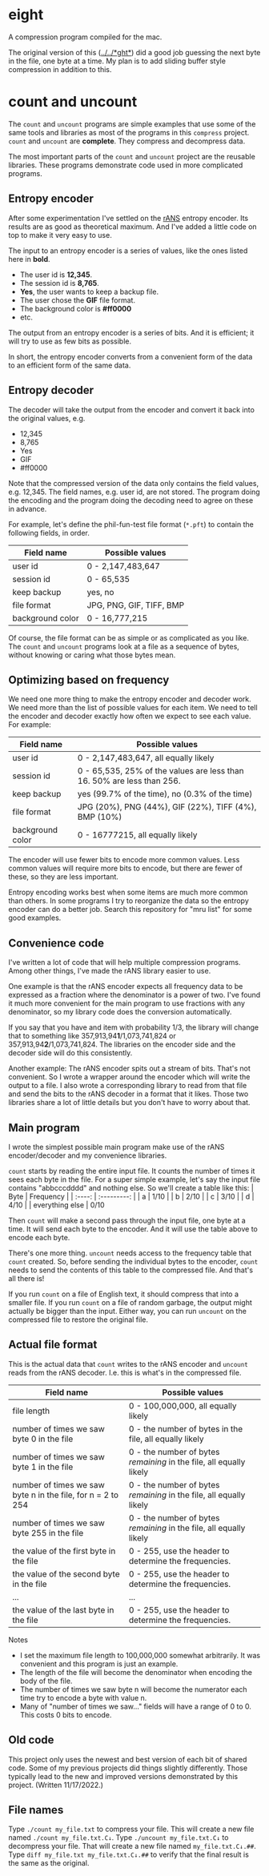 # eight
A compression program compiled for the mac.

The original version of this ([../../\*ght\*](https://github.com/TradeIdeasPhilip/compress/search?q=filename%3Aeight)) did a good job guessing the next byte in the file, one byte at a time.
My plan is to add sliding buffer style compression in addition to this.

# count and uncount

The `count` and `uncount` programs are simple examples that use some of the same tools and libraries as most of the programs in this `compress` project.
`count` and `uncount` are __complete__.
They compress and decompress data.

The most important parts of the `count` and `uncount` project are the reusable libraries.
These programs demonstrate code used in more complicated programs.

## Entropy encoder

After some experimentation I've settled on the [rANS](https://github.com/TradeIdeasPhilip/compress/blob/master/rans64.h) entropy encoder.
Its results are as good as theoretical maximum.
And I've added a little code on top to make it very easy to use.

The input to an entropy encoder is a series of values, like the ones listed here in __bold__.
* The user id is __12,345__.
* The session id is __8,765__.
* __Yes__, the user wants to keep a backup file.
* The user chose the __GIF__ file format.
* The background color is __#ff0000__
* etc.

The output from an entropy encoder is a series of bits.
And it is efficient; it will try to use as few bits as possible. 

In short, the entropy encoder converts from a convenient form of the data to an efficient form of the same data.

## Entropy decoder

The decoder will take the output from the encoder and convert it back into the original values, e.g.
* 12,345
* 8,765
* Yes
* GIF
* #ff0000

Note that the compressed version of the data only contains the field values, e.g. 12,345.
The field names, e.g. user id, are not stored.
The program doing the encoding and the program doing the decoding need to agree on these in advance.

For example, let's define the phil-fun-test file format (`*.pft`) to contain the following fields, in order.

| Field name | Possible values |
| ------------- | ------------------ | 
| user id              | 0 - 2,147,483,647 |
| session id              | 0 - 65,535 |
| keep backup              | yes, no |
| file format              | JPG, PNG, GIF, TIFF, BMP  |
| background color             | 0 - 16,777,215 |

Of course, the file format can be as simple or as complicated as you like.
The `count` and `uncount` programs look at a file as a sequence of bytes, without knowing or caring what those bytes mean.

## Optimizing based on frequency

We need one more thing to make the entropy encoder and decoder work.
We need more than the list of possible values for each item.
We need to tell the encoder and decoder exactly how often we expect to see each value.
For example:

| Field name | Possible values |
| ------------- | ------------------ | 
| user id              | 0 - 2,147,483,647, all equally likely |
| session id              | 0 - 65,535, 25% of the values are less than 16.  50% are less than 256. |
| keep backup              | yes (99.7% of the time), no (0.3% of the time) |
| file format              | JPG (20%), PNG (44%), GIF (22%), TIFF (4%), BMP (10%)  |
| background color             | 0 - 16777215, all equally likely |

The encoder will use fewer bits to encode more common values.
Less common values will require more bits to encode, but there are fewer of these, so they are less important.

Entropy encoding works best when some items are much more common than others.
In some programs I try to reorganize the data so the entropy encoder can do a better job.
Search this repository for "mru list" for some good examples.

## Convenience code

I've written a lot of code that will help multiple compression programs.
Among other things, I've made the rANS library easier to use.

One example is that the rANS encoder expects all frequency data to be expressed as a fraction where the denominator is a power of two.
I've found it much more convenient for the main program to use fractions with any denominator, so my library code does the conversion automatically.

If you say that you have and item with probability 1/3, the library will change that to something like  357,913,94<b>1</b>/1,073,741,824 or 357,913,94<b>2</b>/1,073,741,824.
The libraries on the encoder side and the decoder side will do this consistently.

Another example:  The rANS encoder spits out a stream of bits.
That's not convenient.
So I wrote a wrapper around the encoder which will write the output to a file.
I also wrote a corresponding library to read from that file and send the bits to the rANS decoder in a format that it likes.
Those two libraries share a lot of little details but you don't have to worry about that.

## Main program

I wrote the simplest possible main program make use of the rANS encoder/decoder and my convenience libraries.

`count` starts by reading the entire input file.
It counts the number of times it sees each byte in the file.
For a super simple example, let's say the input file contains "abbcccdddd" and nothing else.
So we'll create a table like this:
| Byte | Frequency |
| :----: | :---------: |
| a | 1/10 |
| b | 2/10 |
| c | 3/10 |
| d | 4/10 |
| everything else | 0/10

Then `count` will make a second pass through the input file, one byte at a time.
It will send each byte to the encoder.
And it will use the table above to encode each byte.

There's one more thing.
`uncount` needs access to the frequency table that `count` created.
So, before sending the individual bytes to the encoder, `count` needs to send the contents of this table to the compressed file.
And that's all there is!

If you run `count` on a file of English text, it should compress that into a smaller file.
If you run `count` on a file of random garbage, the output might actually be bigger than the input.
Either way, you can run `uncount` on the compressed file to restore the original file.

## Actual file format

This is the actual data that `count` writes to the rANS encoder and `uncount` reads from the rANS decoder.
I.e. this is what's in the compressed file.

| Field name | Possible values |
| ------------- | ------------------ | 
| file length   | 0 - 100,000,000, all equally likely |
| number of times we saw byte 0 in the file  | 0 - the number of bytes in the file, all equally likely |
| number of times we saw byte 1 in the file   | 0 - the number of bytes _remaining_ in the file, all equally likely |
| number of times we saw byte n in the file, for n = 2 to 254 | 0 - the number of bytes _remaining_ in the file, all equally likely |
| number of times we saw byte 255 in the file | 0 - the number of bytes _remaining_ in the file, all equally likely |
| the value of the first byte in the file | 0 - 255, use the header to determine the frequencies. |
| the value of the second byte in the file | 0 - 255, use the header to determine the frequencies. |
| ... | ... |
| the value of the last byte in the file | 0 - 255, use the header to determine the frequencies. |

Notes
* I set the maximum file length to 100,000,000 somewhat arbitrarily.  It was convenient and this program is just an example.
* The length of the file will become the denominator when encoding the body of the file.
* The number of times we saw byte n will become the numerator each time try to encode a byte with value n.
* Many of "number of times we saw..." fields will have a range of 0 to 0.  This costs 0 bits to encode.


## Old code

This project only uses the newest and best version of each bit of shared code.
Some of my previous projects did things slightly differently.
Those typically lead to the new and improved versions demonstrated by this project.
(Written 11/17/2022.)

## File names
Type `./count my_file.txt` to compress your file.
This will create a new file named `./count my_file.txt.C↓`.
Type `./uncount my_file.txt.C↓` to decompress your file.
That will create a new file named `my_file.txt.C↓.##`.  Type `diff my_file.txt my_file.txt.C↓.##` to verify that the final result is the same as the original.